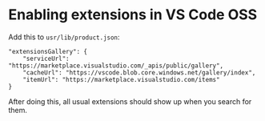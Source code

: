 # Enabling extensions in VS Code OSS

Add this to `usr/lib/product.json`:

```
"extensionsGallery": {
    "serviceUrl": "https://marketplace.visualstudio.com/_apis/public/gallery",
    "cacheUrl": "https://vscode.blob.core.windows.net/gallery/index",
    "itemUrl": "https://marketplace.visualstudio.com/items"
}
```

After doing this, all usual extensions should show up when you search for them.